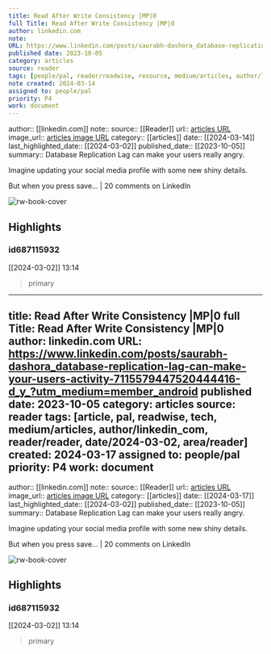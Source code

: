 ```yaml
---
title: Read After Write Consistency |MP|0
full Title: Read After Write Consistency |MP|0
author: linkedin.com
note: 
URL: https://www.linkedin.com/posts/saurabh-dashora_database-replication-lag-can-make-your-users-activity-7115579447520444416-d_y_?utm_medium=member_android
published date: 2023-10-05
category: articles
source: reader
tags: [people/pal, reader/readwise, resource, medium/articles, author/linkedin_com, reader/reader, date/2024-03-02, area/family_knowledge_explore]
note created: 2024-03-14
assigned to: people/pal
priority: P4
work: document
---
```

author:: [[linkedin.com]]
note:: 
source:: [[Reader]]
url:: [articles URL](https://www.linkedin.com/posts/saurabh-dashora_database-replication-lag-can-make-your-users-activity-7115579447520444416-d_y_?utm_medium=member_android)
image_url:: [articles image URL](https://media.licdn.com/dms/image/D4D22AQGnWo9-6TCmwg/feedshare-shrink_2048_1536/0/1696486335489?e=2147483647&v=beta&t=ydGoUP6rWNZWGMtUCM5dku1kJB2UVl7Sg6ntEznpZtI)
category:: [[articles]]
date:: [[2024-03-14]]
last_highlighted_date:: [[2024-03-02]]
published_date:: [[2023-10-05]]
summary:: Database Replication Lag can make your users really angry.

Imagine updating your social media profile with some new shiny details.

But when you press save… | 20 comments on LinkedIn

![rw-book-cover](https://media.licdn.com/dms/image/D4D22AQGnWo9-6TCmwg/feedshare-shrink_2048_1536/0/1696486335489?e=2147483647&v=beta&t=ydGoUP6rWNZWGMtUCM5dku1kJB2UVl7Sg6ntEznpZtI)

## Highlights
### id687115932
[[2024-03-02]] 13:14
> primary


---
title: Read After Write Consistency |MP|0
full Title: Read After Write Consistency |MP|0
author: linkedin.com
URL: https://www.linkedin.com/posts/saurabh-dashora_database-replication-lag-can-make-your-users-activity-7115579447520444416-d_y_?utm_medium=member_android
published date: 2023-10-05
category: articles
source: reader
tags: [article, pal, readwise, tech, medium/articles, author/linkedin_com, reader/reader, date/2024-03-02, area/reader]
created: 2024-03-17
assigned to: people/pal
priority: P4
work: document
---
author:: [[linkedin.com]]
note:: 
source:: [[Reader]]
url:: [articles URL](https://www.linkedin.com/posts/saurabh-dashora_database-replication-lag-can-make-your-users-activity-7115579447520444416-d_y_?utm_medium=member_android)
image_url:: [articles image URL](https://media.licdn.com/dms/image/D4D22AQGnWo9-6TCmwg/feedshare-shrink_2048_1536/0/1696486335489?e=2147483647&v=beta&t=ydGoUP6rWNZWGMtUCM5dku1kJB2UVl7Sg6ntEznpZtI)
category:: [[articles]]
date:: [[2024-03-17]]
last_highlighted_date:: [[2024-03-02]]
published_date:: [[2023-10-05]]
summary:: Database Replication Lag can make your users really angry.

Imagine updating your social media profile with some new shiny details.

But when you press save… | 20 comments on LinkedIn

![rw-book-cover](https://media.licdn.com/dms/image/D4D22AQGnWo9-6TCmwg/feedshare-shrink_2048_1536/0/1696486335489?e=2147483647&v=beta&t=ydGoUP6rWNZWGMtUCM5dku1kJB2UVl7Sg6ntEznpZtI)

## Highlights
### id687115932
[[2024-03-02]] 13:14
> primary


